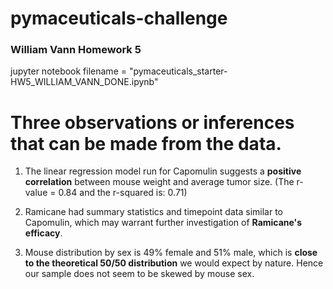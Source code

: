 # pymaceuticals-challenge

### William Vann Homework 5

jupyter notebook filename = "pymaceuticals_starter-HW5_WILLIAM_VANN_DONE.ipynb"


# Three observations or inferences that can be made from the data. 

1. The linear regression model run for Capomulin suggests a **positive correlation** between mouse weight and average tumor size. (The r-value = 0.84 and the r-squared is: 0.71)

2. Ramicane had summary statistics and timepoint data similar to Capomulin, which may warrant further investigation of **Ramicane's efficacy**.  

3. Mouse distribution by sex is 49% female and 51% male, which is **close to the theoretical 50/50 distribution** we would expect by nature. Hence our sample does not seem to be skewed by mouse sex. 
